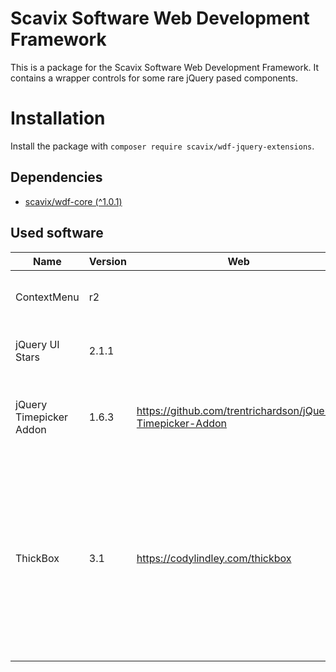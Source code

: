 Scavix Software Web Development Framework
=========================================
This is a package for the Scavix Software Web Development Framework.
It contains a wrapper controls for some rare jQuery pased components.

Installation
============
Install the package with `composer require scavix/wdf-jquery-extensions`.

Dependencies
------------
* [scavix/wdf-core (^1.0.1)](https://packagist.org/packages/scavix/wdf-core#v1.0.1)

Used software
-------------
| Name | Version | Web | Desciption |
|---|---|---|---|
| ContextMenu | r2 |  | [DISCONTINUED] jQuery plugin for right-click context menus |
| jQuery UI Stars | 2.1.1 |  | [DISCONTINUED] A star rating plugin for jQuery UI |
| jQuery Timepicker Addon | 1.6.3 | https://github.com/trentrichardson/jQuery-Timepicker-Addon | [UNMAINTAINED] The timepicker addon adds a timepicker to jQuery UI Datepicker |
| ThickBox | 3.1 | https://codylindley.com/thickbox | ThickBox is a webpage UI dialog widget written in JavaScript on top of the jQuery library. Its function is to show a single image, multiple images, inline content, iframed content, or content served through AJAX in a hybrid modal. |
